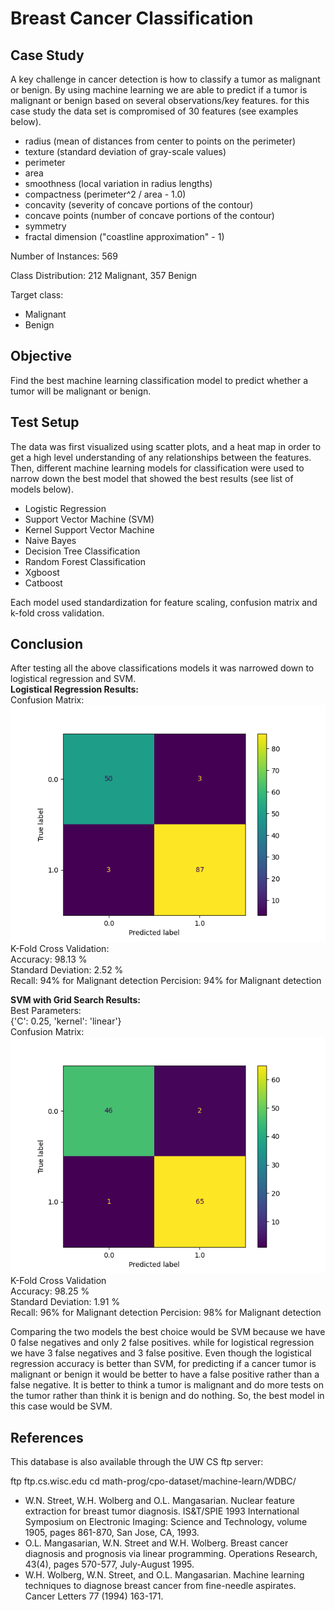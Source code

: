 # Breast Cancer Classification
## Case Study
A key challenge in cancer detection is how to classify a tumor as malignant or benign.
By using machine learning we are able to predict if a tumor is malignant or benign
based on several observations/key features. for this case study the data set is compromised
of 30 features (see examples below).
  - radius (mean of distances from center to points on the perimeter)
  - texture (standard deviation of gray-scale values)
  - perimeter
  - area
  - smoothness (local variation in radius lengths)
  - compactness (perimeter^2 / area - 1.0)
  - concavity (severity of concave portions of the contour)
  - concave points (number of concave portions of the contour)
  - symmetry 
  - fractal dimension ("coastline approximation" - 1)

Number of Instances: 569

Class Distribution: 212 Malignant, 357 Benign

Target class:
   - Malignant
   - Benign

## Objective
Find the best machine learning classification model to predict whether a tumor will
be malignant or benign. 

## Test Setup
The data was first visualized using scatter plots, and a heat map in order to get
a high level understanding of any relationships between the features. Then, different
machine learning models for classification were used to narrow down the best model
that showed the best results (see list of models below).
* Logistic Regression
* Support Vector Machine (SVM)
* Kernel Support Vector Machine
* Naive Bayes
* Decision Tree Classification
* Random Forest Classification
* Xgboost
* Catboost

Each model used standardization for feature scaling, confusion matrix 
and k-fold cross validation. 

## Conclusion
After testing all the above classifications models it was narrowed down
to logistical regression and SVM. <br />
**Logistical Regression Results:** <br />
Confusion Matrix: <br />
<img src="logistical_regression_confusion_matrix.png"> <br />
K-Fold Cross Validation: <br />
Accuracy: 98.13 % <br />
Standard Deviation: 2.52 % <br />
Recall: 94% for Malignant detection
Percision: 94% for Malignant detection

**SVM with Grid Search Results:** <br />
Best Parameters: <br />
{'C': 0.25, 'kernel': 'linear'} <br />
Confusion Matrix: <br />
<img src="svm_confusion_matrix.png"> <br />
K-Fold Cross Validation <br />
Accuracy: 98.25 % <br />
Standard Deviation: 1.91 % <br />
Recall: 96% for Malignant detection
Percision: 98% for Malignant detection

Comparing the two models the best choice would be SVM because we have 0 false negatives
and only 2 false positives. while for logistical regression we have 3 false negatives
and 3 false positive. Even though the logistical regression accuracy is better than SVM,
for predicting if a cancer tumor is malignant or benign it would
be better to have a false positive rather than a false negative. It is better
to think a tumor is malignant and do more tests on the tumor rather than think it is
benign and do nothing. So, the best model in this case would be SVM.




## References
This database is also available through the UW CS ftp server:

ftp ftp.cs.wisc.edu
cd math-prog/cpo-dataset/machine-learn/WDBC/

   - W.N. Street, W.H. Wolberg and O.L. Mangasarian. Nuclear feature extraction 
     for breast tumor diagnosis. IS&T/SPIE 1993 International Symposium on 
     Electronic Imaging: Science and Technology, volume 1905, pages 861-870,
     San Jose, CA, 1993.
   - O.L. Mangasarian, W.N. Street and W.H. Wolberg. Breast cancer diagnosis and 
     prognosis via linear programming. Operations Research, 43(4), pages 570-577, 
     July-August 1995.
   - W.H. Wolberg, W.N. Street, and O.L. Mangasarian. Machine learning techniques
     to diagnose breast cancer from fine-needle aspirates. Cancer Letters 77 (1994) 
     163-171.
